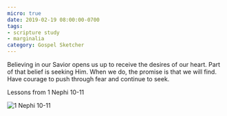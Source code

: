 ```yaml
---
micro: true
date: 2019-02-19 08:00:00-0700
tags:
- scripture study
- marginalia
category: Gospel Sketcher
---
```


Believing in our Savior opens us up to receive the desires of our heart. Part of that belief is seeking Him. When we do, the promise is that we will find. Have courage to push through fear and continue to seek.

Lessons from 1 Nephi 10-11

<img src="https://media.bennorris.org/images/gospelsketcher/uploads/2019/c7989ab107.jpg" alt="1 Nephi 10-11" />